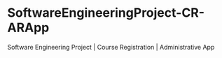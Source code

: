 # SoftwareEngineeringProject-CR-ARApp
Software Engineering Project | Course Registration | Administrative App
